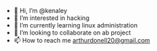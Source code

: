 - 👋 Hi, I’m @kenaley
- 👀 I’m interested in hacking
- 🌱 I’m currently learning linux administration
- 💞️ I’m looking to collaborate on ab project
- 📫 How to reach me arthurdonell20@gmail.com

<!---
kenaley/kenaley is a ✨ special ✨ repository because its `README.md` (this file) appears on your GitHub profile.
You can click the Preview link to take a look at your changes.
--->
